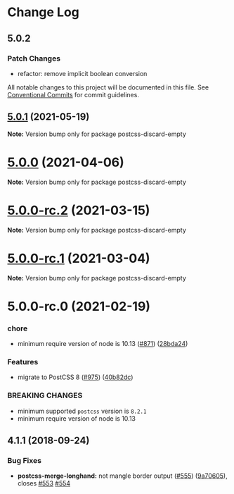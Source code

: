 # Change Log

## 5.0.2

### Patch Changes

- refactor: remove implicit boolean conversion

All notable changes to this project will be documented in this file.
See [Conventional Commits](https://conventionalcommits.org) for commit guidelines.

## [5.0.1](https://github.com/cssnano/cssnano/compare/postcss-discard-empty@5.0.0...postcss-discard-empty@5.0.1) (2021-05-19)

**Note:** Version bump only for package postcss-discard-empty

# [5.0.0](https://github.com/cssnano/cssnano/compare/postcss-discard-empty@5.0.0-rc.2...postcss-discard-empty@5.0.0) (2021-04-06)

**Note:** Version bump only for package postcss-discard-empty

# [5.0.0-rc.2](https://github.com/cssnano/cssnano/compare/postcss-discard-empty@5.0.0-rc.1...postcss-discard-empty@5.0.0-rc.2) (2021-03-15)

**Note:** Version bump only for package postcss-discard-empty

# [5.0.0-rc.1](https://github.com/cssnano/cssnano/compare/postcss-discard-empty@5.0.0-rc.0...postcss-discard-empty@5.0.0-rc.1) (2021-03-04)

**Note:** Version bump only for package postcss-discard-empty

# 5.0.0-rc.0 (2021-02-19)

### chore

- minimum require version of node is 10.13 ([#871](https://github.com/cssnano/cssnano/issues/871)) ([28bda24](https://github.com/cssnano/cssnano/commit/28bda243e32ce3ba89b3c358a5f78727b3732f11))

### Features

- migrate to PostCSS 8 ([#975](https://github.com/cssnano/cssnano/issues/975)) ([40b82dc](https://github.com/cssnano/cssnano/commit/40b82dca7f53ac02cd4fe62846dec79b898ccb49))

### BREAKING CHANGES

- minimum supported `postcss` version is `8.2.1`
- minimum require version of node is 10.13

## 4.1.1 (2018-09-24)

### Bug Fixes

- **postcss-merge-longhand:** not mangle border output ([#555](https://github.com/cssnano/cssnano/issues/555)) ([9a70605](https://github.com/cssnano/cssnano/commit/9a706050b621e7795a9bf74eb7110b5c81804ffe)), closes [#553](https://github.com/cssnano/cssnano/issues/553) [#554](https://github.com/cssnano/cssnano/issues/554)
